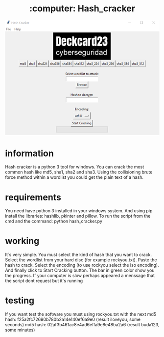 <h1 align="center"> :computer: Hash_cracker </h1>
<p align="center">
  <img src="https://github.com/RickDeckcard/hash_cracker/blob/main/hash_cracker_screenshot.png" width="550" title="screenshot about the tool">
</p>


# information
Hash cracker is a python 3 tool for windows. You can crack the most common hash like md5, sha1, sha2 and sha3. Using the collisioning brute force method within a wordlist you could get the plain text of a hash.

# requirements
You need have python 3 installed in your windows system. And using pip install the libraries: hashlib, pkinter and pillow. To run the script from the cmd and the command: python hash_cracker.py

# working
It´s very simple. You must select the kind of hash that you want to crack. Select the wordlist from your hard disc (for example rockyou.txt). Paste the hash to crack. Select the encoding (to use rockyou select the iso encoding). And finally click to Start Cracking button.
The bar in green color show you the progress. If your computer is slow perhaps appeared a menssage that the script dont request but it´s running

# testing
If you want test the software you must using rockyou.txt with the next md5 hash: f25a2fc72690b780b2a14e140ef6a9e0 (result iloveyou, some seconds)
md5 hash: 02af3b461ac8e4ad6effa9e8e48ba2a6 (result buda123, some minutes)
